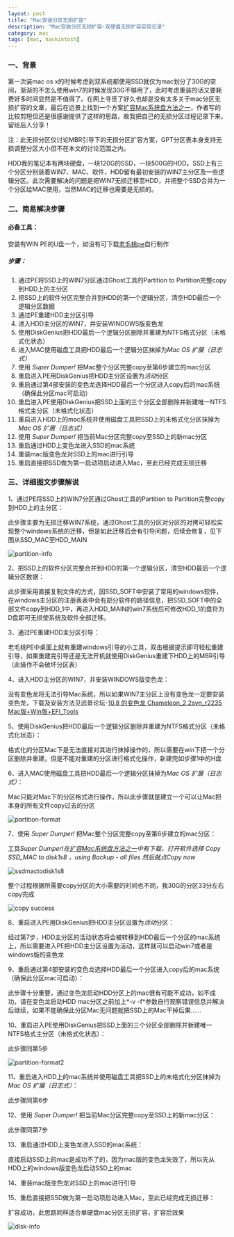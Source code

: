 ```yaml
---
layout: post
title: "Mac安装分区无损扩容"
description: "Mac安装分区无损扩容-双硬盘无损扩容实现记录"
category: mac
tags: [mac, hackintosh]
---
```


### 一、背景
第一次装mac os x的时候考虑到双系统都使用SSD就仅为mac划分了30G的空间，渐渐的不怎么使用win7的时候发现30G不够用了，此时考虑重装的话又要耗费好多时间显然是不值得了。在网上寻觅了好久也却是没有太多关于mac分区无损扩容的文章，最后在远景上找到一个方案[扩容Mac系统盘方法之一](http://bbs.pcbeta.com/viewthread-1156969-1-1.html)，作者写的比较剪短但还是很感谢提供了这样的思路，故我把自己的无损分区过程记录下来，留给后人分享！

注：此无损分区仅讨论MBR引导下的无损分区扩容方案，GPT分区表本身支持无损调整分区大小但不在本文的讨论范围之内。

HDD我的笔记本有两块硬盘，一块120G的SSD，一块500G的HDD。SSD上有三个分区分别装着WIN7、MAC、软件，HDD留有最初安装的WIN7主分区及一些逻辑分区。此次需要解决的问题是把WIN7无损迁移至HDD，并把整个SSD合并为一个分区给MAC使用，当然MAC的迁移也需要是无损的。

### 二、简易解决步骤
#### 必备工具：
安装有WIN PE的U盘一个，如没有可下载[老毛桃pe](http://www.laomaotao.net/)自行制作
##### 步骤：
1. 通过PE将SSD上的WIN7分区通过Ghost工具的Partition to Partition完整copy到HDD上的主分区
2. 把SSD上的软件分区完整合并到HDD的第一个逻辑分区，清空HDD最后一个逻辑分区数据
3. 通过PE重建HDD主分区引导
4. 进入HDD主分区的WIN7，并安装WINDOWS版变色龙
5. 使用DiskGenius把HDD最后一个逻辑分区删除并重建为NTFS格式分区（未格式化状态）
6. 进入MAC使用磁盘工具把HDD最后一个逻辑分区抹掉为*Mac OS 扩展（日志式）*
7. 使用 *Super Dumper!* 把Mac整个分区完整copy至第6步建立的mac分区
8. 重启进入PE用DiskGenius把HDD主分区设置为*活动*分区
9. 重启通过第4部安装的变色龙选择HDD最后一个分区进入copy后的mac系统（确保此分区mac可启动）
10. 重启进入PE使用DiskGenius把SSD上面的三个分区全部删除并新建唯一NTFS格式主分区（未格式化状态）
11. 重启进入HDD上的mac系统并使用磁盘工具把SSD上的未格式化分区抹掉为*Mac OS 扩展（日志式）*
12. 使用 *Super Dumper!* 把当前Mac分区完整copy至SSD上的新mac分区
13. 重启通过HDD上变色龙进入SSD的mac系统
14. 重装mac版变色龙对SSD上的mac进行引导
15. 重启直接把SSD做为第一启动项启动进入Mac，至此已经完成无损迁移

### 三、详细图文步骤解说
1、通过PE将SSD上的WIN7分区通过Ghost工具的Partition to Partition完整copy到HDD上的主分区：

此步骤主要为无损迁移WIN7系统，通过Ghost工具的分区对分区的对拷可轻松实现整个windows系统的迁移，但是如此迁移后会有引导问题，后续会修复，见下图从SSD_MAC至HDD_MAIN

![partition-info](http://ww2.sinaimg.cn/mw690/713d9449jw1e58o121lfkj206p05pdg7.jpg)


2、把SSD上的软件分区完整合并到HDD的第一个逻辑分区，清空HDD最后一个逻辑分区数据：

此步骤采用直接复制文件的方式，因SSD_SOFT中安装了常用的windows软件，在windows主分区的注册表表中会有部分软件的路径信息，把SSD_SOFT中的全部文件copy到HDD_1中，再进入HDD_MAIN的win7系统后可修改HDD_1的盘符为D盘即可无损使系统及软件全部迁移。

3、通过PE重建HDD主分区引导：

老毛桃PE中桌面上就有重建windows引导的小工具，双击根据提示即可轻松重建引导，如果重建完引导还是无法开机就使用DiskGenius重建下HDD上的MBR引导（此操作不会破坏分区表）

4、进入HDD主分区的WIN7，并安装WINDOWS版变色龙：

没有变色龙将无法引导Mac系统，所以如果WIN7主分区上没有变色龙一定要安装变色龙，下载及安装方法见远景论坛-[10.8 的变色龙 Chameleon_2.2svn_r2235 Mac版+Win版+EFI_Tools](http://bbs.pcbeta.com/viewthread-971434-1-1.html)

5、使用DiskGenius把HDD最后一个逻辑分区删除并重建为NTFS格式分区（未格式化状态）：

格式化的分区Mac下是无法直接对其进行抹掉操作的，所以需要在win下把一个分区删除并重建，但是不能对重建的分区进行格式化操作，新建完如步骤1中的H盘

6、进入MAC使用磁盘工具把HDD最后一个逻辑分区抹掉为*Mac OS 扩展（日志式）*：

Mac只能对Mac下的分区格式进行操作，所以此步骤就是建立一个可以让Mac把本身的所有文件copy过去的分区

![partition-format](http://ww3.sinaimg.cn/mw690/713d9449jw1e58psc0q9lj20kk0htac5.jpg)

7、使用 *Super Dumper!* 把Mac整个分区完整copy至第6步建立的mac分区：

工具*Super Dumper!*在[扩容Mac系统盘方法之一](http://bbs.pcbeta.com/viewthread-1156969-1-1.html)中有下载，打开软件选择 Copy SSD_MAC to disk1s8 ，using Backup - all files 然后就点*Copy now*

![ssdmactodisk1s8](http://ww2.sinaimg.cn/mw690/713d9449jw1e58o16oiu0j20ey08e3zl.jpg) 

整个过程根据所需要copy分区的大小需要的时间也不同，我30G的分区33分左右copy完成

![copy success](http://ww4.sinaimg.cn/mw690/713d9449jw1e58o13glmtj20ey0coq48.jpg)

8、重启进入PE用DiskGenius把HDD主分区设置为*活动*分区：

经过第7步，HDD主分区的活动状态将会被转移到HDD最后一个分区的mac系统上，所以需要进入PE把HDD主分区设置为活动，这样就可以启动win7或者是windows版的变色龙

9、重启通过第4部安装的变色龙选择HDD最后一个分区进入copy后的mac系统（确保此分区mac可启动）：

此步骤十分重要，通过变色龙启动HDD分区上的mac很有可能不成功，如不成功，请在变色龙启动HDD mac分区之前加上*-v -f*参数自行观察错误信息并解决后继续，如果不能确保此分区Mac无问题就把SSD上的Mac干掉后果……

10、重启进入PE使用DiskGenius把SSD上面的三个分区全部删除并新建唯一NTFS格式主分区（未格式化状态）：

此步骤同第5步

![partition-format2](http://ww3.sinaimg.cn/mw690/713d9449jw1e58o11cvepj206m04bgls.jpg)

11、重启进入HDD上的mac系统并使用磁盘工具把SSD上的未格式化分区抹掉为*Mac OS 扩展（日志式）*：

此步骤同第6步

12、使用 *Super Dumper!* 把当前Mac分区完整copy至SSD上的新mac分区：

此步骤同第7步

13、重启通过HDD上变色龙进入SSD的mac系统：

直接启动SSD上的mac是成功不了的，因为mac版的变色龙失效了，所以先从HDD上的windows版变色龙启动SSD上的mac

14、重装mac版变色龙对SSD上的mac进行引导

15、重启直接把SSD做为第一启动项启动进入Mac，至此已经完成无损迁移：

扩容成功，此思路同样适合单硬盘mac分区无损扩容，扩容后效果

![disk-info](http://ww1.sinaimg.cn/mw690/713d9449jw1e58o15f1j2j20g90a6myu.jpg)